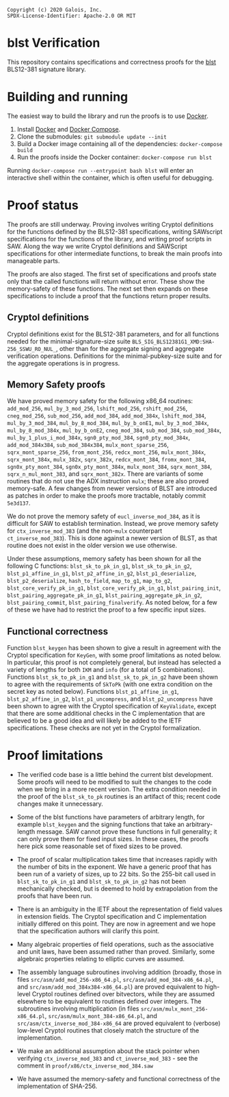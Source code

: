 ```
Copyright (c) 2020 Galois, Inc.
SPDX-License-Identifier: Apache-2.0 OR MIT
```

# blst Verification

This repository contains specifications and correctness proofs for the [blst](https://github.com/supranational/blst) BLS12-381 signature library.

# Building and running
The easiest way to build the library and run the proofs is to use [Docker](https://www.docker.com/).

1. Install [Docker](https://docs.docker.com/get-docker/) and [Docker Compose](https://docs.docker.com/compose/install/).
2. Clone the submodules: `git submodule update --init`
3. Build a Docker image containing all of the dependencies: `docker-compose build`
4. Run the proofs inside the Docker container: `docker-compose run blst`

Running `docker-compose run --entrypoint bash blst` will enter an interactive shell within the container, which is often useful for debugging.

# Proof status
The proofs are still underway.  Proving involves writing Cryptol definitions for the functions defined by the BLS12-381 specifications, writing SAWscript specifications for the functions of the library, and writing proof scripts in SAW.  Along the way we write Cryptol definitions and SAWScript specifications for other intermediate functions, to break the main proofs into manageable parts.

The proofs are also staged.  The first set of specifications and proofs state only that the called functions will return without error.  These show the memory-safety of these functions.  The next set then expands on these specifications to include a proof that the functions return proper results.

## Cryptol definitions

Cryptol definitions exist for the BLS12-381 parameters, and for all functions needed for the minimal-signature-size suite `BLS_SIG_BLS12381G1_XMD:SHA-256_SSWU_RO_NUL_`, other than for the aggregate signing and aggregate verification operations.  Definitions for the minimal-pubkey-size suite and for the aggregate operations is in progress.

## Memory Safety proofs

We have proved memory safety for the following x86_64 routines: `add_mod_256`, `mul_by_3_mod_256`, `lshift_mod_256`, `rshift_mod_256`, `cneg_mod_256`, `sub_mod_256`, `add_mod_384`, `add_mod_384x`, `lshift_mod_384`, `mul_by_3_mod_384`, `mul_by_8_mod_384`, `mul_by_b_onE1`, `mul_by_3_mod_384x`, `mul_by_8_mod_384x`, `mul_by_b_onE2`, `cneg_mod_384`, `sub_mod_384`, `sub_mod_384x`, `mul_by_1_plus_i_mod_384x`, `sgn0_pty_mod_384`, `sgn0_pty_mod_384x`, `add_mod_384x384`, `sub_mod_384x384`, `mulx_mont_sparse_256`, `sqrx_mont_sparse_256`, `from_mont_256`, `redcx_mont_256`, `mulx_mont_384x`, `sqrx_mont_384x`, `mulx_382x`, `sqrx_382x`, `redcx_mont_384`, `fromx_mont_384`, `sgn0x_pty_mont_384`, `sgn0x_pty_mont_384x`, `mulx_mont_384`, `sqrx_mont_384`, `sqrx_n_mul_mont_383`, and `sqrx_mont_382x`. There are variants of some routines that do not use the ADX instruction `mulx`; these are also proved memory-safe. A few changes from newer versions of BLST are introduced as patches in order to make the proofs more tractable, notably commit `5e3d137`.

We do not prove the memory safety of `eucl_inverse_mod_384`, as it is difficult for SAW to establish termination. Instead, we prove memory safety for `ctx_inverse_mod_383` (and the non-`mulx` counterpart `ct_inverse_mod_383`). This is done against a newer version of BLST, as that routine does not exist in the older version we use otherwise.

Under these assumptions, memory safety has been shown for all the following C functions: `blst_sk_to_pk_in_g1`, `blst_sk_to_pk_in_g2`, `blst_p1_affine_in_g1`, `blst_p2_affine_in_g2`, `blst_p1_deserialize`, `blst_p2_deserialize`, `hash_to_field`, `map_to_g1`, `map_to_g2`, `blst_core_verify_pk_in_g1`, `blst_core_verify_pk_in_g1`, `blst_pairing_init`, `blst_pairing_aggregate_pk_in_g1`, `blst_pairing_aggregate_pk_in_g2`, `blst_pairing_commit`, `blst_pairing_finalverify`.
As noted below, for a few of these we have had to restrict the proof to a few specific input sizes.

## Functional correctness

Function `blst_keygen` has been shown to give a result in agreement with the Cryptol specification for `KeyGen`, with some proof limitations as noted below. In particular, this proof is not completely general, but instead has selected a variety of lengths for both `IKM` and `info` (for a total of 5 combinations).  Functions  `blst_sk_to_pk_in_g1` and  `blst_sk_to_pk_in_g2` have been shown to agree with the requirements of `SkToPk` (with one extra condition on the secret key as noted below).  Functions `blst_p1_affine_in_g1`, `blst_p2_affine_in_g2`, `blst_p1_uncompress`, and `blst_p2_uncompress` have been shown to agree with the Cryptol specification of `KeyValidate`, except that there are some additional checks in the C implementation that are believed to be a good idea and will likely be added to the IETF specifications.  These checks are not yet in the Cryptol formalization.

# Proof limitations

* The verified code base is a little behind the current blst development.  Some proofs will need to be modified to suit the changes to the code when we bring in a more recent version.  The extra condition needed in the proof of the `blst_sk_to_pk` routines is an artifact of this; recent code changes make it unnecessary.

* Some of the blst functions have parameters of arbitrary length, for example `blst_keygen` and the signing functions that take an arbitrary-length message.  SAW cannot prove these functions in full generality; it can only prove them for fixed input sizes.  In these cases, the proofs here pick some reasonable set of fixed sizes to be proved.

* The proof of scalar multiplication takes time that increases rapidly with the number of bits in the exponent.  We have a generic proof that has been run of a variety of sizes, up to 22 bits.  So the 255-bit call used in `blst_sk_to_pk_in_g1` and  `blst_sk_to_pk_in_g2` has not been mechanically checked, but is deemed to hold by extrapolation from the proofs that have been run.

* There is an ambiguity in the IETF about the representation of field values in extension fields.  The Cryptol specification and C implementation initially differed on this point.  They are now in agreement and we hope that the specification authors will clarify this point.

* Many algebraic properties of field operations, such as the associative and unit laws, have been assumed rather than proved.  Similarly, some algebraic properties relating to elliptic curves are assumed.

* The assembly language subroutines involving addition (broadly, those in files `src/asm/add_mod_256-x86_64.pl`, `src/asm/add_mod_384-x86_64.pl`, and `src/asm/add_mod_384x384-x86_64.pl`) are proved equivalent to high-level Cryptol routines defined over bitvectors, while they are assumed elsewhere to be equivalent to routines defined over integers. The subroutines involving multiplication (in files `src/asm/mulx_mont_256-x86_64.pl`, `src/asm/mulx_mont_384-x86_64.pl`, and `src/asm/ctx_inverse_mod_384-x86_64` are proved equivalent to (verbose) low-level Cryptol routines that closely match the structure of the implementation.

* We make an additional assumption about the stack pointer when verifying `ctx_inverse_mod_383` and `ct_inverse_mod_383` - see the comment in `proof/x86/ctx_inverse_mod_384.saw`

* We have assumed the memory-safety and functional correctness of the implementation of SHA-256.
